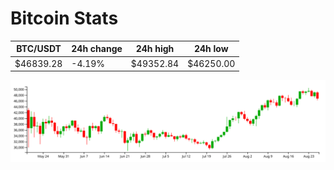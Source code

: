 # Bitcoin Stats

BTC/USDT|24h change|24h high|24h low|
|---|---|---|---|
|$46839.28|-4.19%|$49352.84|$46250.00|

<img src="./chart.svg">
